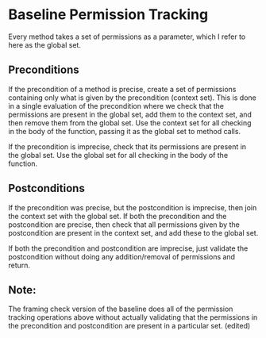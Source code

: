 # Baseline Permission Tracking

Every method takes a set of permissions as a parameter, which I refer to here as the global set.

## Preconditions

If the precondition of a method is precise, create a set of permissions containing only what is given by the
precondition (context set). This is done in a single evaluation of the precondition where we check that the permissions
are present in the global set, add them to the context set, and then remove them from the global set. Use the context
set for all checking in the body of the function, passing it as the global set to method calls.

If the precondition is imprecise, check that its permissions are present in the global set. Use the global set for all
checking in the body of the function.

## Postconditions

If the precondition was precise, but the postcondition is imprecise, then join the context set with the global set. If
both the precondition and the postcondition are precise, then check that all permissions given by the postcondition are
present in the context set, and add these to the global set.

If both the precondition and postcondition are imprecise, just validate the postcondition without doing any
addition/removal of permissions and return.

## Note:

The framing check version of the baseline does all of the permission tracking operations above without actually
validating that the permissions in the precondition and postcondition are present in a particular set. (edited) 
